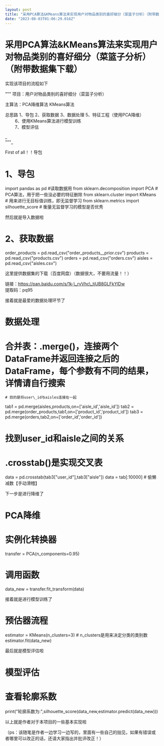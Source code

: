 ```yaml
---
layout: post
title: "采用PCA算法&KMeans算法来实现用户对物品类别的喜好细分（菜篮子分析）（附带数据集下载）"
date: "2023-08-03T01:06:29.016Z"
---
```

采用PCA算法&KMeans算法来实现用户对物品类别的喜好细分（菜篮子分析）（附带数据集下载）
===============================================

实现该项目的流程如下

"""
项目：用户对物品类别的喜好细分（菜篮子分析）

主算法：PCA降维算法
       KMeans算法
    
总思路
    1、导包
    2、获取数据
    3、数据处理
    5、特征工程（使用PCA降维）  
　　 6、使用KMeans算法进行模型训练  
　　 7、模型评估

_  
"""_

First of all！！导包

# 1、导包

import pandas as pd #读取数据用
from sklearn.decomposition import PCA # PCA算法，用于把一些没必要的特征删除
from sklearn.cluster import KMeans # 用来进行无目标值训练，即无监督学习
from sklearn.metrics import silhouette\_score # 衡量无监督学习的模型是否优秀

然后就是导入数据啦

# 2、获取数据
order\_products \= pd.read\_csv("order\_products\_\_prior.csv")
products \= pd.read\_csv("products.csv")
orders \= pd.read\_csv("orders.csv")
aisles \= pd.read\_csv("aisles.csv")

这里提供数据集的下载（百度网盘）（数据很大，不要用流量！！）

链接：https://pan.baidu.com/s/1k-\_rvVhc\_tjUB8GLFkYlDw  
提取码：pq95

接着就是最爱的数据处理环节了

# 数据处理
# 合并表：.merge()，连接两个DataFrame并返回连接之后的DataFrame，每个参数有不同的结果，详情请自行搜索
    # 目的是将user\_id与aisles连接在一起
tab1 \= pd.merge(aisles,products,on=\['aisle\_id','aisle\_id'\])
tab2 \= pd.merge(order\_products,tab1,on=\['product\_id','product\_id'\])
tab3 \= pd.merge(orders,tab2,on=\['order\_id','order\_id'\])

# 找到user\_id和aisle之间的关系
# .crosstab()是实现交叉表
data \= pd.crosstab(tab3\["user\_id"\],tab3\["aisle"\])
data \= tab\[:10000\] # 偷懒减数【手动滑稽】

下一步是进行降维了

# PCA降维

# 实例化转换器
transfer = PCA(n\_components=0.95)

# 调用函数
data\_new = transfer.fit\_transform(data)

接着就是进行模型训练了

# 预估器流程
estimator \= KMeans(n\_clusters=3) # n\_clusters是用来决定分类的类别数
estimator.fit(data\_new)

最后就是模型评估啦

# 模型评估

# 查看轮廓系数
print("轮廓系数为:",silhouette\_score(data\_new,estimator.predict(data\_new)))

以上就是作者对于本项目的一些基本实现啦

（ps：该随笔是作者一边学习一边写的，里面有一些自己的拙见，如果有错误或者哪里可以改正的话，还请大家指出并批评改正！）